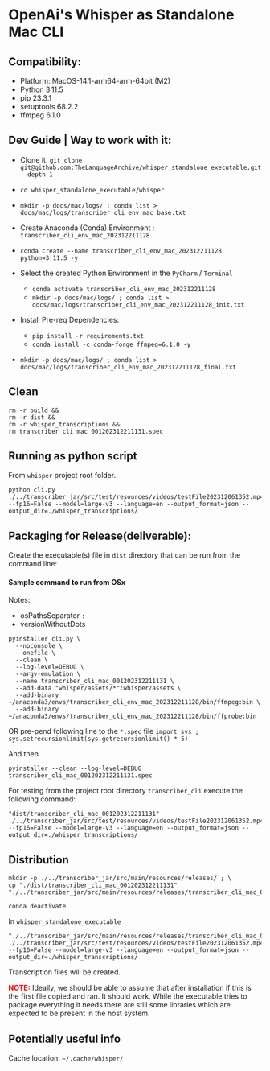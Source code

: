 
# OpenAi's Whisper   as   Standalone Mac CLI

## Compatibility:
- Platform:  MacOS-14.1-arm64-arm-64bit (M2)
- Python 3.11.5
- pip 23.3.1
- setuptools 68.2.2
- ffmpeg 6.1.0

## Dev Guide | Way to work with it:

- Clone it. `git clone git@github.com:TheLanguageArchive/whisper_standalone_executable.git --depth 1`
- `cd whisper_standalone_executable/whisper`
- `mkdir -p docs/mac/logs/ ; conda list > docs/mac/logs/transcriber_cli_env_mac_base.txt`
- Create Anaconda (Conda) Environment : `transcriber_cli_env_mac_202312211128`
- `conda create --name transcriber_cli_env_mac_202312211128 python=3.11.5 -y`
- Select the created Python Environment in the `PyCharm` / `Terminal`
  - `conda activate transcriber_cli_env_mac_202312211128`
  - `mkdir -p docs/mac/logs/ ; conda list > docs/mac/logs/transcriber_cli_env_mac_202312211128_init.txt`
- Install Pre-req Dependencies:
  - `pip install -r requirements.txt`
  - `conda install -c conda-forge ffmpeg=6.1.0 -y`

- `mkdir -p docs/mac/logs/ ; conda list > docs/mac/logs/transcriber_cli_env_mac_202312211128_final.txt`

## Clean

```
rm -r build &&
rm -r dist &&
rm -r whisper_transcriptions &&
rm transcriber_cli_mac_001202312211131.spec
```

## Running as python script

From `whisper` project root folder.

```
python cli.py ./../transcriber_jar/src/test/resources/videos/testFile202312061352.mp4 --fp16=False --model=large-v3 --language=en --output_format=json --output_dir=./whisper_transcriptions/
```

## Packaging for Release(deliverable):

Create the executable(s) file in `dist` directory that can be run from the command line: 

#### Sample command to run from OSx

Notes: 
- osPathsSeparator `:`
- versionWithoutDots

```
pyinstaller cli.py \
  --noconsole \
  --onefile \
  --clean \
  --log-level=DEBUG \
  --argv-emulation \
  --name transcriber_cli_mac_001202312211131 \
  --add-data "whisper/assets/*":whisper/assets \
  --add-binary ~/anaconda3/envs/transcriber_cli_env_mac_202312211128/bin/ffmpeg:bin \
  --add-binary ~/anaconda3/envs/transcriber_cli_env_mac_202312211128/bin/ffprobe:bin
```

OR pre-pend following line to the `*.spec` file `import sys ; sys.setrecursionlimit(sys.getrecursionlimit() * 5)`

And then
```
pyinstaller --clean --log-level=DEBUG transcriber_cli_mac_001202312211131.spec
```

For testing from the project root directory `transcriber_cli` execute the following command:

```
"dist/transcriber_cli_mac_001202312211131" ./../transcriber_jar/src/test/resources/videos/testFile202312061352.mp4 --fp16=False --model=large-v3 --language=en --output_format=json --output_dir=./whisper_transcriptions/
```

## Distribution

```
mkdir -p ./../transcriber_jar/src/main/resources/releases/ ; \
cp "./dist/transcriber_cli_mac_001202312211131" "./../transcriber_jar/src/main/resources/releases/transcriber_cli_mac_001202312211131" 
```

```
conda deactivate
```

In `whisper_standalone_executable`
```
"./../transcriber_jar/src/main/resources/releases/transcriber_cli_mac_001202312211131" ./../transcriber_jar/src/test/resources/videos/testFile202312061352.mp4 --fp16=False --model=large-v3 --language=en --output_format=json --output_dir=./whisper_transcriptions/
```

Transcription files will be created.

<span style="color:red">**NOTE:**</span> Ideally, we should be able to assume that after installation if this is the first file copied and ran. It should work. While the executable tries to package everything it needs there are still some libraries which are expected to be present in the host system.

## Potentially useful info

Cache location: `~/.cache/whisper/`
